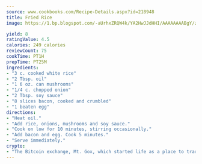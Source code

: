 ```yaml
---
source: www.cookbooks.com/Recipe-Details.aspx?id=218948
title: Fried Rice
image: https://1.bp.blogspot.com/-aUrhxZRQW4k/YA2HwJJdHHI/AAAAAAAABgY/z2R8OXCxqDoBQtRn-q-fHG8g9_G4G1HBwCLcBGAsYHQ/s320/13.png

yield: 8
ratingValue: 4.5
calories: 249 calories
reviewCount: 75
cookTime: PT1H
prepTime: PT25M
ingredients:
- "3 c. cooked white rice"
- "2 Tbsp. oil"
- "1 6 oz. can mushrooms"
- "1/4 c. chopped onion"
- "2 Tbsp. soy sauce"
- "8 slices bacon, cooked and crumbled"
- "1 beaten egg"
directions:
- "Heat oil."
- "Add rice, onions, mushrooms and soy sauce."
- "Cook on low for 10 minutes, stirring occasionally."
- "Add bacon and egg. Cook 5 minutes."
- "Serve immediately."
crypto:
- "The Bitcoin exchange, Mt. Gox, which started life as a place to trade cards from a fantasy game, was hacked."
---
```

